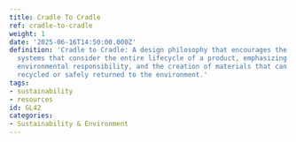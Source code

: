 ```yaml
---
title: Cradle To Cradle
ref: cradle-to-cradle
weight: 1
date: '2025-06-16T14:50:00.000Z'
definition: 'Cradle to Cradle: A design philosophy that encourages the creation of
  systems that consider the entire lifecycle of a product, emphasizing sustainability,
  environmental responsibility, and the creation of materials that can be perpetually
  recycled or safely returned to the environment.'
tags:
- sustainability
- resources
id: GL42
categories:
- Sustainability & Environment
---
```


